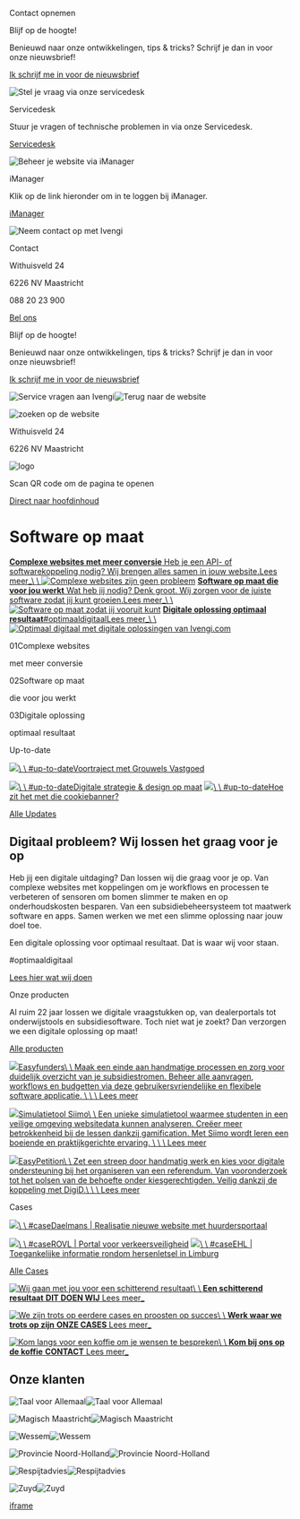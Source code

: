 Contact opnemen


Blijf op de hoogte!


Benieuwd naar onze ontwikkelingen, tips & tricks? Schrijf je dan in voor onze nieuwsbrief!

[Ik schrijf me in voor de nieuwsbrief](https://www.ivengi.com/nieuwsbrief-inschrijven)

![Stel je vraag via onze servicedesk](https://www.ivengi.com/IManager/Media/347537/0/NL/reg/tools.png)

Servicedesk


Stuur je vragen of technische problemen in via onze Servicedesk.


[Servicedesk](https://ivengi.atlassian.net/servicedesk/customer/user/login?destination=portals)

![Beheer je website via iManager](https://www.ivengi.com/IManager/Media/347541/0/NL/reg/globe.png)

iManager


Klik op de link hieronder om in te loggen bij iManager.


[iManager](https://www.imanager.nl/login.php)

![Neem contact op met Ivengi](https://www.ivengi.com/IManager/Media/347545/0/NL/reg/phone.png)

Contact


Withuisveld 24

6226 NV Maastricht

088 20 23 900

[Bel ons](tel:0031882023900)

Blijf op de hoogte!


Benieuwd naar onze ontwikkelingen, tips & tricks? Schrijf je dan in voor onze nieuwsbrief!

[Ik schrijf me in voor de nieuwsbrief](https://www.ivengi.com/nieuwsbrief-inschrijven)

![Service vragen aan Ivengi](https://www.ivengi.com/assets/img/icons/service.svg)![Terug naar de website](https://www.ivengi.com/assets/img/icons/close.svg)

![zoeken op de website](https://www.ivengi.com/assets/img/icons/search-primary.svg)

Withuisveld 24


6226 NV Maastricht


![logo](https://www.ivengi.com/assets/img/ivengi_logo.svg)

Scan QR code om de pagina te openen

[Direct naar hoofdinhoud](https://www.ivengi.com/#maincontent "Direct naar hoofdinhoud")

# Software op maat

[**Complexe websites    met meer conversie** Heb je een API- of softwarekoppeling nodig? Wij brengen alles samen in jouw website.Lees meer\_\\
\\
![Complexe websites zijn geen probleem](https://www.ivengi.com/IManager/Media/347049/2496831/NL/add_small/pexels-photo-6047129.jpeg)](https://www.ivengi.com/wat-doen-wij/complexe-website) [**Software op maat    die voor jou werkt** Wat heb jij nodig? Denk groot. Wij zorgen voor de juiste software zodat jij kunt groeien.Lees meer\_\\
\\
![Software op maat zodat jij vooruit kunt](https://www.ivengi.com/IManager/Media/347049/2496833/NL/add_small/matthew-henry-vviftdjakyk-unsplash.jpg)](https://www.ivengi.com/wat-doen-wij/software) [**Digitale oplossing    optimaal resultaat**#optimaaldigitaalLees meer\_\\
\\
![Optimaal digitaal met digitale oplossingen van Ivengi.com](https://www.ivengi.com/IManager/Media/347049/2431391/NL/add_small/joshua-woroniecki-lzh3hptjz9c-unsplash.jpg)](https://www.ivengi.com/wat-doen-wij)

01Complexe websites

met meer conversie

02Software op maat

die voor jou werkt

03Digitale oplossing

optimaal resultaat

Up-to-date

[![](https://www.ivengi.com/IManager/Media/347691/2502159/NL/reg/adnan-hajvazovic-rziy91yopp8-unsplash.jpg)\\
\\
#up-to-dateVoortraject met Grouwels Vastgoed](https://www.ivengi.com/up-to-date/voortraject-grouwels-vastgoed "Lees meer")

[![](https://www.ivengi.com/IManager/Media/347691/2505551/NL/reg/curatech-devices-hd.jpg)\\
\\
#up-to-dateDigitale strategie & design op maat](https://www.ivengi.com/up-to-date/voortraject-curatech "Lees meer") [![](https://www.ivengi.com/IManager/Media/347691/2500515/NL/reg/cookiebanner-ivengi.png)\\
\\
#up-to-dateHoe zit het met die cookiebanner?](https://www.ivengi.com/up-to-date/hoe-zit-het-met-cookiebanners "Lees meer")

[Alle Updates](https://www.ivengi.com/up-to-date)

## Digitaal probleem?    Wij lossen het graag voor je op

Heb jij een digitale uitdaging? Dan lossen wij die graag voor je op. Van complexe websites met koppelingen om je workflows en processen te verbeteren of sensoren om bomen slimmer te maken en op onderhoudskosten besparen. Van een subsidiebeheersysteem tot maatwerk software en apps. Samen werken we met een slimme oplossing naar jouw doel toe.

Een digitale oplossing voor optimaal resultaat. Dat is waar wij voor staan.

#optimaaldigitaal

[Lees hier wat wij doen](https://www.ivengi.com/wat-doen-wij)

Onze producten


Al ruim 22 jaar lossen we digitale vraagstukken op, van dealerportals tot onderwijstools en subsidiesoftware. Toch niet wat je zoekt? Dan verzorgen we een digitale oplossing op maat!


[Alle producten](https://www.ivengi.com/producten)

[![](https://www.ivengi.com/IManager/Media/354915/0/NL/reg/mockup-easyfunders-dashboard.png)Easyfunders\\
\\
Maak een einde aan handmatige processen en zorg voor duidelijk overzicht van je subsidiestromen. Beheer alle aanvragen, workflows en budgetten via deze gebruikersvriendelijke en flexibele software applicatie. \\
\\
\\
Lees meer](https://www.ivengi.com/producten/easyfunders)

[![](https://www.ivengi.com/IManager/Media/348133/0/NL/reg/018-enriquemeesters-zuydhogeschool-web-20230515.jpg)Simulatietool Siimo\\
\\
Een unieke simulatietool waarmee studenten in een veilige omgeving websitedata kunnen analyseren. Creëer meer betrokkenheid bij de lessen dankzij gamification. Met Siimo wordt leren een boeiende en praktijkgerichte ervaring. \\
\\
\\
Lees meer](https://www.ivengi.com/producten/siimo)

[![](https://www.ivengi.com/IManager/Media/355859/0/NL/reg/istock-1405321051.jpg)EasyPetition\\
\\
Zet een streep door handmatig werk en kies voor digitale ondersteuning bij het organiseren van een referendum. Van vooronderzoek tot het polsen van de behoefte onder kiesgerechtigden. Veilig dankzij de koppeling met DigiD.\\
\\
\\
Lees meer](https://www.ivengi.com/producten/easypetition)

Cases

[![](https://www.ivengi.com/IManager/Media/358289/0/NL/reg/etienne-beauregard-riverin-b0acvavsx8e-unsplash.jpg)\\
\\
#caseDaelmans \| Realisatie nieuwe website met huurdersportaal](https://www.ivengi.com/cases/daelmans-vastgoed "Lees meer")

[![](https://www.ivengi.com/IManager/Media/359017/0/NL/reg/traffic-jam-1776490-1280.jpg)\\
\\
#caseROVL \| Portal voor verkeersveiligheid](https://www.ivengi.com/cases/rovl "Lees meer") [![](https://www.ivengi.com/IManager/Media/358949/0/NL/reg/pexels-mikhail-nilov-8221566.jpg)\\
\\
#caseEHL \| Toegankelijke informatie rondom hersenletsel in Limburg](https://www.ivengi.com/cases/expertisecentrum-hersenletsel-limburg "Lees meer")

[Alle Cases](https://www.ivengi.com/cases)

[![Wij gaan met jou voor een schitterend resultaat](https://www.ivengi.com/IManager/Media/351947/2434647/NL/add_cta/cristian-escobar-abkeaojny0s-unsplash.jpg)\\
\\
**Een schitterend resultaat**  **DIT DOEN WIJ** Lees meer\_](https://www.ivengi.com/wat-doen-wij "DIT DOEN WIJ")

[![We zijn trots op eerdere cases en proosten op succes](https://www.ivengi.com/IManager/Media/351949/2434647/NL/add_cta/pexels-cottonbro-studio-3171837-gespiegeld.jpg)\\
\\
**Werk waar we trots op zijn**  **ONZE CASES** Lees meer\_](https://www.ivengi.com/cases "ONZE CASES")

[![Kom langs voor een koffie om je wensen te bespreken](https://www.ivengi.com/IManager/Media/351951/2434647/NL/add_cta/anshu-a-esu8sgp31zg-unsplash.jpg)\\
\\
**Kom bij ons op de koffie**  **CONTACT** Lees meer\_](https://www.ivengi.com/koffie "CONTACT")

## Onze klanten

![Taal voor Allemaal](https://www.ivengi.com/IManager/Media/347143/2496823/NL/reg/logo-taal-voor-allemaal-zw.png)![Taal voor Allemaal](https://www.ivengi.com/IManager/Media/347141/2496823/NL/reg/logo-taal-voor-allemaal-kleur.png)

![Magisch Maastricht](https://www.ivengi.com/IManager/Media/347143/2439837/NL/reg/logo-magisch-maastricht-zw.png)![Magisch Maastricht](https://www.ivengi.com/IManager/Media/347141/2439837/NL/reg/logo-magisch-maastricht-kleur.png)

![Wessem](https://www.ivengi.com/IManager/Media/347143/2439855/NL/reg/logo-wessem-zw.png)![Wessem](https://www.ivengi.com/IManager/Media/347141/2439855/NL/reg/logo-wessem.png)

![Provincie Noord-Holland](https://www.ivengi.com/IManager/Media/347143/2489941/NL/reg/logo-pnh-zw.png)![Provincie Noord-Holland](https://www.ivengi.com/IManager/Media/347141/2489941/NL/reg/logo-pnh-kleur.png)

![Respijtadvies](https://www.ivengi.com/IManager/Media/347143/2496789/NL/reg/logo-respijtadvies-zw.png)![Respijtadvies](https://www.ivengi.com/IManager/Media/347141/2496789/NL/reg/logo-respijtadvies-kleur.png)

![Zuyd](https://www.ivengi.com/IManager/Media/347143/2439823/NL/reg/logo-zuyd-zw.png)![Zuyd](https://www.ivengi.com/IManager/Media/347141/2439823/NL/reg/logo-zuyd-kleur.png)

[iframe](https://www.google.com/recaptcha/api2/anchor?ar=1&k=6Lekl7EUAAAAADTO4c216LRMux_3jrmb2Lds21pe&co=aHR0cHM6Ly93d3cuaXZlbmdpLmNvbTo0NDM.&hl=nl&v=jt8Oh2-Ue1u7nEbJQUIdocyd&size=invisible&cb=iix036ftkjkq)